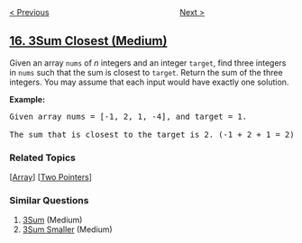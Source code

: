 <!--|This file generated by command(leetcode description); DO NOT EDIT.    |-->
<!--+----------------------------------------------------------------------+-->
<!--|@author    openset <openset.wang@gmail.com>                           |-->
<!--|@link      https://github.com/openset                                 |-->
<!--|@home      https://github.com/openset/leetcode                        |-->
<!--+----------------------------------------------------------------------+-->

[< Previous](https://github.com/openset/leetcode/tree/master/problems/3sum "3Sum")
　　　　　　　　　　　　　　　　
[Next >](https://github.com/openset/leetcode/tree/master/problems/letter-combinations-of-a-phone-number "Letter Combinations of a Phone Number")

## [16. 3Sum Closest (Medium)](https://leetcode.com/problems/3sum-closest "最接近的三数之和")

<p>Given an array <code>nums</code> of <em>n</em> integers and an integer <code>target</code>, find three integers in <code>nums</code>&nbsp;such that the sum is closest to&nbsp;<code>target</code>. Return the sum of the three integers. You may assume that each input would have exactly one solution.</p>

<p><strong>Example:</strong></p>

<pre>
Given array nums = [-1, 2, 1, -4], and target = 1.

The sum that is closest to the target is 2. (-1 + 2 + 1 = 2).
</pre>

### Related Topics
  [[Array](https://github.com/openset/leetcode/tree/master/tag/array/README.md)]
  [[Two Pointers](https://github.com/openset/leetcode/tree/master/tag/two-pointers/README.md)]

### Similar Questions
  1. [3Sum](https://github.com/openset/leetcode/tree/master/problems/3sum) (Medium)
  1. [3Sum Smaller](https://github.com/openset/leetcode/tree/master/problems/3sum-smaller) (Medium)
